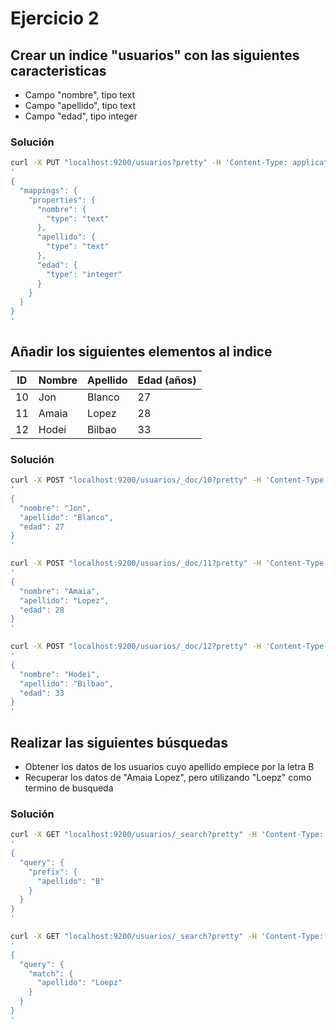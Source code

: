 <!-- markdownlint-disable MD024 -->
# Ejercicio 2

## Crear un indice "usuarios" con las siguientes caracteristicas

* Campo "nombre", tipo text
* Campo "apellido", tipo text
* Campo "edad", tipo integer

### Solución

```bash
curl -X PUT "localhost:9200/usuarios?pretty" -H 'Content-Type: application/json' -d
'
{
  "mappings": {
    "properties": {
      "nombre": {
        "type": "text"
      },
      "apellido": {
        "type": "text"
      },
      "edad": {
        "type": "integer"
      }
    }
  }
}
'
```

## Añadir los siguientes elementos al indice

| ID | Nombre | Apellido | Edad (años) |
|----|--------|----------|-------------|
| 10 | Jon    | Blanco   | 27          |
| 11 | Amaia  | Lopez    | 28          |
| 12 | Hodei  | Bilbao   | 33          |

### Solución

```bash
curl -X POST "localhost:9200/usuarios/_doc/10?pretty" -H 'Content-Type: application/json' -d
'
{
  "nombre": "Jon",
  "apellido": "Blanco",
  "edad": 27
}
'

curl -X POST "localhost:9200/usuarios/_doc/11?pretty" -H 'Content-Type: application/json' -d
'
{
  "nombre": "Amaia",
  "apellido": "Lopez",
  "edad": 28
}
'

curl -X POST "localhost:9200/usuarios/_doc/12?pretty" -H 'Content-Type: application/json' -d
'
{
  "nombre": "Hodei",
  "apellido": "Bilbao",
  "edad": 33
}
'
```

## Realizar las siguientes búsquedas

* Obtener los datos de los usuarios cuyo apellido empiece por la letra B
* Recuperar los datos de "Amaia Lopez", pero utilizando "Loepz" como termino de busqueda

### Solución

```bash
curl -X GET "localhost:9200/usuarios/_search?pretty" -H 'Content-Type: application/json' -d
'
{
  "query": {
    "prefix": {
      "apellido": "B"
    }
  }
}
'

curl -X GET "localhost:9200/usuarios/_search?pretty" -H 'Content-Type: application/json' -d
'
{
  "query": {
    "match": {
      "apellido": "Loepz"
    }
  }
}
'
```
